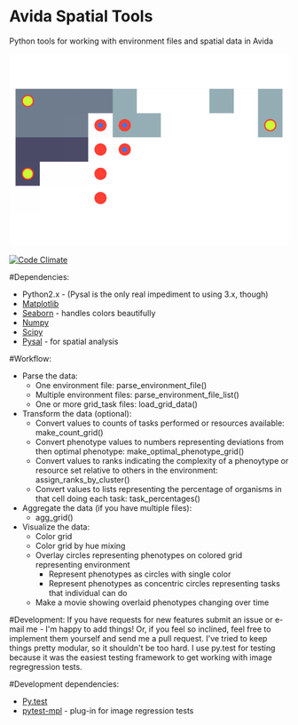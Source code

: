 # Avida Spatial Tools
Python tools for working with environment files and spatial data in Avida

![example](tests/baseline_images/test_paired_environment_phenotype_grid_circles.png)

[![Code Climate](https://codeclimate.com/github/emilydolson/avida-spatial-tools/badges/gpa.svg)](https://codeclimate.com/github/emilydolson/avida-spatial-tools)

#Dependencies:
* Python2.x - (Pysal is the only real impediment to using 3.x, though)
* [Matplotlib](http://matplotlib.org/)
* [Seaborn](https://github.com/mwaskom/seaborn) - handles colors beautifully
* [Numpy](http://www.numpy.org/)
* [Scipy](http://www.scipy.org/)
* [Pysal](https://github.com/pysal/pysal) - for spatial analysis

#Workflow:

* Parse the data:
  * One environment file: parse_environment_file()
  * Multiple environment files: parse_environment_file_list()
  * One or more grid_task files: load_grid_data()
* Transform the data (optional):
  * Convert values to counts of tasks performed or resources available: make_count_grid()
  * Convert phenotype values to numbers representing deviations from then optimal phenotype: make_optimal_phenotype_grid()
  * Convert values to ranks indicating the complexity of a phenoytype or resource set relative to others in the environment: assign_ranks_by_cluster()
  * Convert values to lists representing the percentage of organisms in that cell doing each task: task_percentages()
* Aggregate the data (if you have multiple files):
  * agg_grid()
* Visualize the data:
  * Color grid
  * Color grid by hue mixing
  * Overlay circles representing phenotypes on colored grid representing environment
    * Represent phenotypes as circles with single color
    * Represent phenotypes as concentric circles representing tasks that individual can do
  * Make a movie showing overlaid phenotypes changing over time

#Development:
If you have requests for new features submit an issue or e-mail me - I'm happy to add things! Or, if you feel so inclined, feel free to implement them yourself and send me a pull request. I've tried to keep things pretty modular, so it shouldn't be too hard. I use py.test for testing because it was the easiest testing framework to get working with image regregression tests.

#Development dependencies:
* [Py.test](http://pytest.org/latest/)
* [pytest-mpl](https://github.com/astrofrog/pytest-mpl) - plug-in for image regression tests
